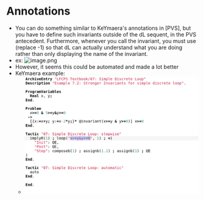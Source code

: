 Annotations
===========
- You can do something similar to KeYmaera's annotations in [PVS], but you have to define such invariants outside of the dL sequent, in the PVS antecedent. Furthermore, whenever you call the invariant, you must use (replace -1) so that dL can actually understand what you are doing rather than only displaying the name of the invariant.
- ex: ![image.png](https://github.com/n-crespo/NASA-2023/blob/master/assets/annotations.png)
- However, it seems this could be automated and made a lot better
- KeYmaera example:
  - ![loop annotations.png](https://github.com/n-crespo/NASA-2023/blob/master/assets/loop_annotations_1689697874391_0.png)
